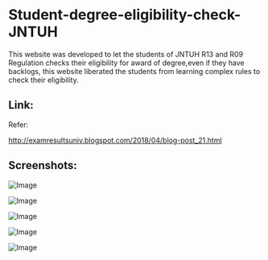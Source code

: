 # Student-degree-eligibility-check-JNTUH

This website was developed to let the students of JNTUH R13 and R09 Regulation checks their eligibility for award of degree,even if they have backlogs, this website liberated the students from learning complex rules to check their eligibility.

## Link:
Refer:

http://examresultsuniv.blogspot.com/2018/04/blog-post_21.html

## Screenshots:

![Image]()

![Image]()

![Image]()

![Image]()

![Image]()
